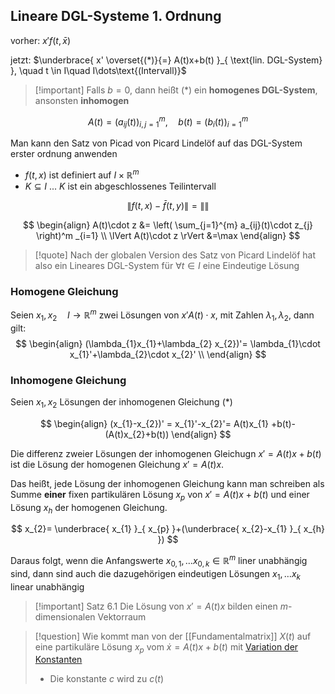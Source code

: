 ## Lineare DGL-Systeme 1. Ordnung

vorher: $x' f(t,\bar{x})$

jetzt: $\underbrace{ x' \overset{(*)}{=} A(t)x+b(t) }_{ \text{lin. DGL-System} }, \quad t \in I\quad I\dots\text{(Intervall)}$

> [!important] Falls $b=0$, dann heißt $(*)$ ein **homogenes DGL-System**, ansonsten **inhomogen**

$$
A(t)=(a_{ij}(t))^m_{i,j=1}, \quad b(t)= (b_{i}(t))_{i=1}^{m}
$$

Man kann den Satz von Picad von Picard Lindelöf auf das DGL-System erster ordnung anwenden

- $f(t,x)$ ist definiert auf $I\times \mathbb{R}^m$
- $K \subseteq I$ ... $K$ ist ein abgeschlossenes Teilintervall


$$
\lVert f(t,x)-\bar{f}(t,y) \rVert = \lVert  \rVert 
$$

$$
\begin{align}
A(t)\cdot z &= \left( \sum_{j=1}^{m} a_{ij}(t)\cdot z_{j} \right)^m _{i=1} \\
\lVert A(t)\cdot z \rVert &=\max
\end{align}
$$

> [!quote] Nach der globalen Version des Satz von Picard Lindelöf hat also ein Lineares DGL-System für $\forall t\in I$ eine Eindeutige Lösung

### Homogene Gleichung

Seien $x_{1},x_{2}\quad I\to \mathbb{R}^{m}$ zwei Lösungen von $x'A(t)\cdot x$, mit Zahlen $\lambda_{1}, \lambda_{2}$, dann gilt:
$$
\begin{align}
(\lambda_{1}x_{1}+\lambda_{2} x_{2})'= \lambda_{1}\cdot x_{1}'+\lambda_{2}\cdot x_{2}' \\
\end{align}
$$

### Inhomogene Gleichung

Seien $x_{1},x_{2}$ Lösungen der inhomogenen Gleichung $(*)$

$$
\begin{align}
(x_{1}-x_{2})' = x_{1}'-x_{2}'= A(t)x_{1} +b(t)-(A(t)x_{2}+b(t))
\end{align}
$$

Die differenz zweier Lösungen der inhomogenen Gleichugn  $x'= A(t)x+b(t)$ ist die Lösung der homogenen Gleichung $x'=A(t)x$.

Das heißt, jede Lösung der inhomogenen Gleichung kann man schreiben als Summe **einer** fixen partikulären Lösung $x_{p}$ von $x'=A(t)x+b(t)$ und einer Lösung $x_{h}$ der homogenen Gleichung.

$$
x_{2}= \underbrace{ x_{1} }_{ x_{p} }+(\underbrace{ x_{2}-x_{1} }_{ x_{h} })
$$

Daraus folgt,  wenn die Anfangswerte $x_{0,1},\dots x_{0,k}\in\mathbb{R}^{m}$ liner unabhängig sind, dann sind auch die dazugehörigen eindeutigen Lösungen $x_{1},\dots x_{k}$ linear unabhängig


> [!important] Satz 6.1 Die Lösung von $x'= A(t)x$ bilden einen $m$-dimensionalen Vektorraum
> 


> [!question] Wie kommt man von der [[Fundamentalmatrix]] $X(t)$ auf eine partikuläre Lösung $x_{p}$ vom $\dot{x}=A(t)x+b(t)$
> mit [Variation der Konstanten](Algebra/Variation%20der%20Konstanten.md)
> - Die konstante $c$ wird zu $c(t)$
